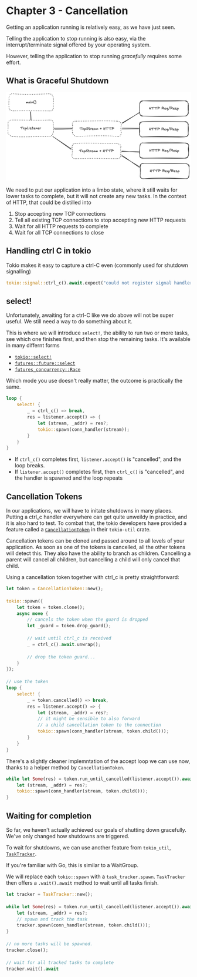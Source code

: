 # Chapter 3 - Cancellation

<!-- select, timeout, CancellationToken, cancellation safety -->

Getting an application running is relatively easy, as we have just seen.

Telling the application to stop running is also easy, via the interrupt/terminate signal offered
by your operating system.

However, telling the application to stop running _gracefully_ requires some effort.

## What is Graceful Shutdown

![graceful shutdown](graceful.png)

We need to put our application into a limbo state, where it still waits for lower tasks to complete, but it will not create any new
tasks. In the context of HTTP, that could be distilled into

1. Stop accepting new TCP connections
2. Tell all existing TCP connections to stop accepting new HTTP requests
3. Wait for all HTTP requests to complete
4. Wait for all TCP connections to close

## Handling ctrl C in tokio

Tokio makes it easy to capture a ctrl-C even (commonly used for shutdown signalling)

```rust
tokio::signal::ctrl_c().await.expect("could not register signal handler")
```

## select!

Unfortunately, awaiting for a ctrl-C like we do above will not be super useful. We still need a way to
do something about it.

This is where we will introduce `select!`, the ability to run two or more tasks, see which one finishes first,
and then stop the remaining tasks. It's available in many differnt forms

- [`tokio::select!`](https://docs.rs/tokio/latest/tokio/macro.select.html)
- [`futures::future::select`](https://docs.rs/futures/latest/futures/future/fn.select.html)
- [`futures_concurrency::Race`](https://docs.rs/futures-concurrency/latest/futures_concurrency/future/trait.Race.html#tymethod.race)

Which mode you use doesn't really matter, the outcome is practically the same.

```rust
loop {
    select! {
        _ = ctrl_c() => break,
        res = listener.accept() => {
            let (stream, _addr) = res?;
            tokio::spawn(conn_handler(stream));
        }
    }
}
```

- If `ctrl_c()` completes first, `listener.accept()` is "cancelled", and the loop breaks.
- If `listener.accept()` completes first, then `ctrl_c()` is "cancelled", and the handler is spawned and the loop repeats

## Cancellation Tokens

In our applications, we will have to initate shutdowns in many places. Putting a ctrl_c handler everywhere can get
quite unweildy in practice, and it is also hard to test. To combat that, the tokio developers have provided
a feature called a [`CancellationToken`](https://docs.rs/tokio-util/latest/tokio_util/sync/struct.CancellationToken.html)
in their `tokio-util` crate.

Cancellation tokens can be cloned and passed around to all levels of your application. As soon as one of the tokens
is cancelled, all the other tokens will detect this. They also have the ability to branch as children.
Cancelling a parent will cancel all children, but cancelling a child will only cancel that child.

Using a cancellation token together with ctrl_c is pretty straightforward:

```rust
let token = CancellationToken::new();

tokio::spawn({
    let token = token.clone();
    async move {
        // cancels the token when the guard is dropped
        let _guard = token.drop_guard();

        // wait until ctrl_c is received
        _ = ctrl_c().await.unwrap();

        // drop the token guard...
    }
});

// use the token
loop {
    select! {
        _ = token.cancelled() => break,
        res = listener.accept() => {
            let (stream, _addr) = res?;
            // it might be sensible to also forward
            // a child cancellation token to the connection
            tokio::spawn(conn_handler(stream, token.child()));
        }
    }
}
```

There's a slightly cleaner implemntation of the accept loop we can use now, thanks to a helper method by `CancellationToken`.

```rust
while let Some(res) = token.run_until_cancelled(listener.accept()).await {
    let (stream, _addr) = res?;
    tokio::spawn(conn_handler(stream, token.child()));
}
```

## Waiting for completion

So far, we haven't actually achieved our goals of shutting down gracefully. We've only changed how shutdowns are triggered.

To wait for shutdowns, we can use another feature from `tokio_util`, [`TaskTracker`](https://docs.rs/tokio-util/latest/tokio_util/task/task_tracker/struct.TaskTracker.html).

If you're familiar with Go, this is similar to a WaitGroup.

We will replace each `tokio::spawn` with a `task_tracker.spawn`. `TaskTracker` then offers a `.wait().await` method
to wait until all tasks finish.

```rust
let tracker = TaskTracker::new();

while let Some(res) = token.run_until_cancelled(listener.accept()).await {
    let (stream, _addr) = res?;
    // spawn and track the task
    tracker.spawn(conn_handler(stream, token.child()));
}

// no more tasks will be spawned.
tracker.close();

// wait for all tracked tasks to complete
tracker.wait().await
```
